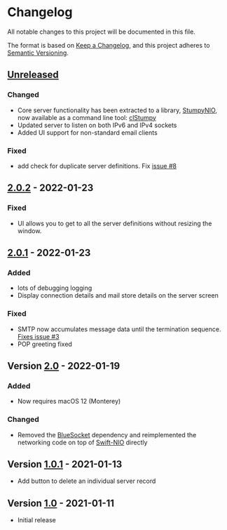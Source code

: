 # Changelog

All notable changes to this project will be documented in this file.

The format is based on [Keep a Changelog](https://keepachangelog.com/en/1.0.0/),
and this project adheres to [Semantic Versioning](https://semver.org/spec/v2.0.0.html).

## [Unreleased]

### Changed

* Core server functionality has been extracted to a library, [StumpyNIO], now available as a command line tool: [clStumpy]
* Updated server to listen on both IPv6 and IPv4 sockets
* Added UI support for non-standard email clients

### Fixed

* add check for duplicate server definitions. Fix [issue #8](https://github.com/sbeitzel/Stumpy/issues/8)

## [2.0.2] - 2022-01-23

### Fixed

* UI allows you to get to all the server definitions without resizing the window.

## [2.0.1] - 2022-01-23

### Added

* lots of debugging logging
* Display connection details and mail store details on the server screen

### Fixed

* SMTP now accumulates message data until the termination sequence. [Fixes issue #3](https://github.com/sbeitzel/Stumpy/issues/3)
* POP greeting fixed


## Version [2.0] - 2022-01-19

### Added

* Now requires macOS 12 (Monterey)

### Changed

* Removed the [BlueSocket](https://github.com/Kitura/BlueSocket) dependency and reimplemented the networking code on top of [Swift-NIO] directly


## Version [1.0.1] - 2021-01-13

* Add button to delete an individual server record


## Version [1.0] - 2021-01-11

* Initial release

[Unreleased]: https://github.com/sbeitzel/Stumpy/compare/2.0.2...HEAD
[2.0.2]: https://github.com/sbeitzel/Stumpy/compare/2.01...2.0.2
[2.0.1]: https://github.com/sbeitzel/Stumpy/compare/2.0...2.0.1
[2.0]: https://github.com/sbeitzel/Stumpy/compare/1.0.1...2.0
[1.0.1]: https://github.com/sbeitzel/Stumpy/compare/1.0...1.0.1
[1.0]: https://github.com/sbeitzel/Stumpy/releases/tag/1.0
[StumpyNIO]: https://github.com/sbeitzel/StumpyNIO
[clStumpy]: https://github.com/sbeitzel/clStumpy
[Swift-NIO]: https://github.com/apple/swift-nio
